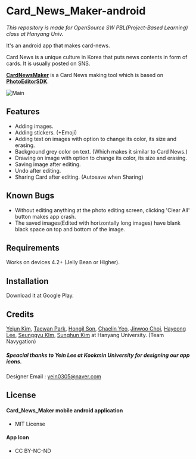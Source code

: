 # Card_News_Maker-android
*This repository is made for OpenSource SW PBL(Project-Based Learning) class at Hanyang Univ.*

It's an android app that makes card-news. 

Card News is a unique culture in Korea that puts news contents in form of cards. It is usually posted on SNS.

**[CardNewsMaker](https://github.com/Taewan-P/Card_News_Maker)** is a Card News making tool which is based on **[PhotoEditorSDK](https://github.com/eventtus/photo-editor-android)**.

![Main](https://raw.githubusercontent.com/Taewan-P/Card_News_Maker/master/screenshots/allinone_final.png)



## Features

* Adding images.
* Adding stickers. (+Emoji)
* Adding text on images with option to change its color, its size and erasing.
* Background grey color on text. (Which makes it similar to Card News.)
* Drawing on image with option to change its color, its size and erasing.
* Saving image after editing.
* Undo after editing.
* Sharing Card after editing. (Autosave when Sharing)



## Known Bugs

* Without editing anything at the photo editing screen, clicking 'Clear All' button makes app crash.
* The saved images(Edited with horizontally long images) have blank black space on top and bottom of the image.



## Requirements

Works on devices 4.2+ (Jelly Bean or Higher).



## Installation

Download it at Google Play.

## Credits

[Yejun Kim](https://github.com/kyj0701), [Taewan Park](https://github.com/Taewan-P), [Hongil Son](https://github.com/sonhl0723), [Chaelin Yeo](https://github.com/ChaeLinYeo), [Jinwoo Choi](https://github.com/ptcjw201), [Hayeong Lee](https://github.com/hy-kiera), [Seunggyu KIm](https://github.com/miller198), [Sunghun Kim](https://github.com/Avkal) at Hanyang University. (Team Navygation)

##### Speacial thanks to **Yein Lee** at Kookmin University for designing our app icons.

Designer Email : yein0305@naver.com



## License

#### Card_News_Maker mobile android application

* MIT License


#### App Icon

* CC BY-NC-ND

  ​

